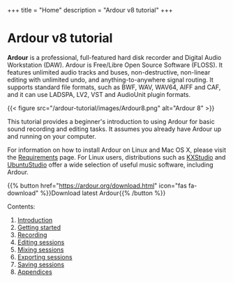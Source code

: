 +++
title = "Home"
description = "Ardour v8 tutorial"
+++

# Ardour v8 tutorial

**Ardour** is a professional, full-featured hard disk recorder and Digital Audio 
Workstation (DAW). Ardour is Free/Libre Open Source Software (FLOSS). It
features unlimited audio tracks and buses, non-destructive, non-linear
editing with unlimited undo, and anything-to-anywhere signal routing. It
supports standard file formats, such as BWF, WAV, WAV64, AIFF and CAF,
and it can use LADSPA, LV2, VST and AudioUnit plugin formats.

{{< figure src="/ardour-tutorial/images/Ardour8.png" alt="Ardour 8" >}}

This tutorial provides a beginner's introduction to using Ardour for basic sound 
recording and editing tasks. It assumes you already have Ardour up and running
on your computer.

For information on how to install Ardour on Linux and Mac OS X, please visit the
[Requirements](https://ardour.org/requirements.html) page. For Linux users, 
distributions such as [KXStudio](http://kxstudio.sourceforge.net/)
and [UbuntuStudio](http://ubuntustudio.org/) offer a wide selection of useful
music software, including Ardour.

{{% button href="https://ardour.org/download.html" icon="fas fa-download" %}}Download latest Ardour{{% /button %}}

Contents:

1. [Introduction](introduction/)
2. [Getting started](getting-started/)
3. [Recording](recording/)
4. [Editing sessions](editing-sessions/)
5. [Mixing sessions](mixing-sessions/)
6. [Exporting sessions](exporting-sessions/)
7. [Saving sessions](saving-sessions/)
8. [Appendices](appendices/)
